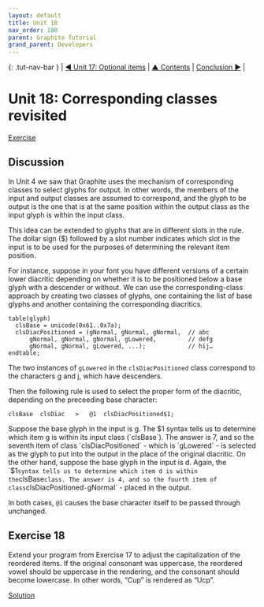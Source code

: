 ```yaml
---
layout: default
title: Unit 18
nav_order: 180
parent: Graphite Tutorial
grand_parent: Developers
---
```


{: .tut-nav-bar }
|  [&#x25C0; Unit 17: Optional items](graide_tutorial17) | [&#x25B2; Contents](../graide_tutorial#contents) | [Conclusion &#x25B6;](graide_tutorial_end) |

# Unit 18: Corresponding classes revisited

[Exercise](graide_tutorial18#exercise-18)

## Discussion

In Unit 4 we saw that Graphite uses the mechanism of corresponding classes to select glyphs for output. In other words, the members of the input and output classes are assumed to correspond, and the glyph to be output is the one that is at the same position within the output class as the input glyph is within the input class.

This idea can be extended to glyphs that are in different slots in the rule. The dollar sign ($) followed by a slot number indicates which slot in the input is to be used for the purposes of determining the relevant item position.

For instance, suppose in your font you have different versions of a certain lower diacritic depending on whether it is to be positioned below a base glyph with a descender or without. We can use the corresponding-class approach by creating two classes of glyphs, one containing the list of base glyphs and another containing the corresponding diacritics.

```
table(glyph)
  clsBase = unicode(0x61..0x7a);
  clsDiacPositioned = (gNormal, gNormal, gNormal,  // abc
      gNormal, gNormal, gNormal, gLowered,         // defg
      gNormal, gNormal, gLowered, ...);            // hij…
endtable;
```

The two instances of `gLowered` in the `clsDiacPositioned` class correspond to the characters g and j, which have descenders.

Then the following rule is used to select the proper form of the diacritic, depending on the preceeding base character:

```
clsBase  clsDiac   >   @1  clsDiacPositioned$1;
```

Suppose the base glyph in the input is g. The $1 syntax tells us to determine which item g is within its input class (`clsBase`). The answer is 7, and so the seventh item of class `clsDiacPositioned` - which is `gLowered` - is selected as the glyph to put into the output in the place of the original diacritic. On the other hand, suppose the base glyph in the input is d. Again, the `$1` syntax tells us to determine which item d is within the `clsBase` class. The answer is 4, and so the fourth item of class `clsDiacPositioned` - `gNormal` - placed in the output.

In both cases, `@1` causes the base character itself to be passed through unchanged.

## Exercise 18

Extend your program from Exercise 17 to adjust the capitalization of the reordered items. If the original consonant was uppercase, the reordered vowel should be uppercase in the rendering, and the consonant should become lowercase. In other words, “Cup” is rendered as “Ucp”.

[Solution](graphite_tut_solutions#exercise-18)

